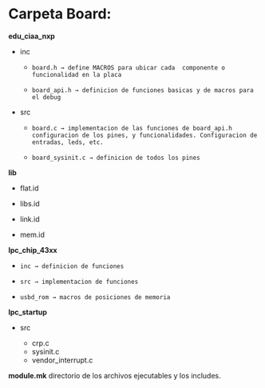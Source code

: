 
# Carpeta Board:

__edu_ciaa_nxp__

<ul>
	<li><p>inc</p>
	<ul>
		<li><pre><code>board.h → define MACROS para ubicar cada  componente o funcionalidad en la placa</code></pre></li>
		<li><pre><code>board_api.h → definicion de funciones basicas y de macros para el debug </code></pre></li>
	</ul>
	<li><p>src</p>
	<ul>
		<li><pre><code>board.c → implementacion de las funciones de board_api.h configuracion de los pines, y funcionalidades. Configuracion de entradas, leds, etc.						</code></pre></li>
		<li><pre><code>board_sysinit.c → definicion de todos los pines </code></pre></li>
	</ul>
</ul>

__lib__

<ul>
	<li><p>flat.id</p></li>
	<li><p>libs.id</p></li>
	<li><p>link.id</p></li>
	<li><p>mem.id</p></li>
</ul>

__lpc_chip_43xx__

<ul>
	<li><pre><code>inc → definicion de funciones</code></pre></li>
	<li><pre><code>src → implementacion de funciones</code></pre></li>
	<li><pre><code>usbd_rom → macros de posiciones de memoria</code></pre></li>
</ul>

__lpc_startup__
<ul>
	<li>src</li>
	<ul>
		<li>crp.c</li>
		<li>sysinit.c</li>
		<li>vendor_interrupt.c</li>
	</ul>
</ul>

__module.mk__
directorio de los archivos ejecutables y los includes.
